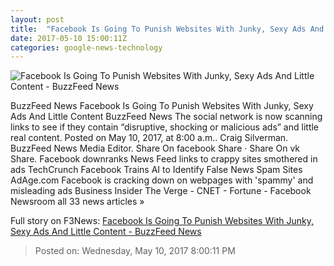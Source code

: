 ```yaml
---
layout: post
title:  "Facebook Is Going To Punish Websites With Junky, Sexy Ads And Little Content - BuzzFeed News"
date: 2017-05-10 15:00:11Z
categories: google-news-technology
---
```


![Facebook Is Going To Punish Websites With Junky, Sexy Ads And Little Content - BuzzFeed News](https://img.buzzfeed.com/buzzfeed-static/static/2017-05/10/10/asset/buzzfeed-prod-fastlane-02/sub-buzz-15753-1494427330-1.jpg?crop=990:519;0,138)

BuzzFeed News Facebook Is Going To Punish Websites With Junky, Sexy Ads And Little Content BuzzFeed News The social network is now scanning links to see if they contain “disruptive, shocking or malicious ads” and little real content. Posted on May 10, 2017, at 8:00 a.m.. Craig Silverman. BuzzFeed News Media Editor. Share On facebook Share · Share On vk Share. Facebook downranks News Feed links to crappy sites smothered in ads TechCrunch Facebook Trains AI to Identify False News Spam Sites AdAge.com Facebook is cracking down on webpages with 'spammy' and misleading ads Business Insider The Verge - CNET - Fortune - Facebook Newsroom all 33 news articles »


Full story on F3News: [Facebook Is Going To Punish Websites With Junky, Sexy Ads And Little Content - BuzzFeed News](http://www.f3nws.com/n/HjacRF)

> Posted on: Wednesday, May 10, 2017 8:00:11 PM
